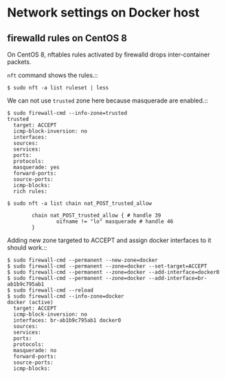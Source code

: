 Network settings on Docker host
===============================

firewalld rules on CentOS 8
---------------------------

On CentOS 8, nftables rules activated by firewalld drops inter-container packets.

`nft` command shows the rules.::

    $ sudo nft -a list ruleset | less

We can not use `trusted` zone here because masquerade are enabled.::

    $ sudo firewall-cmd --info-zone=trusted
    trusted
      target: ACCEPT
      icmp-block-inversion: no
      interfaces: 
      sources: 
      services: 
      ports: 
      protocols: 
      masquerade: yes
      forward-ports: 
      source-ports: 
      icmp-blocks: 
      rich rules: 
    
    $ sudo nft -a list chain nat_POST_trusted_allow
    
            chain nat_POST_trusted_allow { # handle 39
                    oifname != "lo" masquerade # handle 46
            }
  
Adding new zone targeted to ACCEPT and assign docker interfaces to it should work.::

    $ sudo firewall-cmd --permanent --new-zone=docker
    $ sudo firewall-cmd --permanent --zone=docker --set-target=ACCEPT
    $ sudo firewall-cmd --permanent --zone=docker --add-interface=docker0
    $ sudo firewall-cmd --permanent --zone=docker --add-interface=br-ab1b9c795ab1
    $ sudo firewall-cmd --reload
    $ sudo firewall-cmd --info-zone=docker
    docker (active)
      target: ACCEPT
      icmp-block-inversion: no
      interfaces: br-ab1b9c795ab1 docker0
      sources: 
      services: 
      ports: 
      protocols: 
      masquerade: no
      forward-ports: 
      source-ports: 
      icmp-blocks: 

